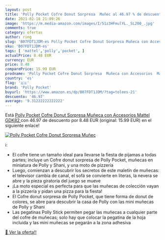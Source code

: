 ```yaml
---
layout: post
title: 'Polly Pocket Cofre Donut Sorpresa  Muñec al 46.97 % de descuento'
date: 2021-02-18 21:09:26
image: 'https://m.media-amazon.com/images/I/51z3HFmulYL._SL200_.jpg'
comments: true
category: ofertas
author: ring
slug: 'B07FDT1JDM-es Polly Pocket Cofre Donut Sorpresa Muñeca con Accesorios...'
sku: 'B07FDT1JDM-es'
tags: [ 'mattel','polly','pocket', ]
actualPrice: 8.48 EUR
currency: EUR
price: 8.48
comparePrice: 15.99 EUR
prodname: 'Polly Pocket Cofre Donut Sorpresa  Muñeca con Accesorios  Mattel GDK82 '
country: 'es'
flag: '🇪🇸'
brand: 'Polly Pocket'
buyurl: 'https://www.amazon.es/dp/B07FDT1JDM/?tag=tolees-21'
descuento: '46.97'
average: '9.31222222222222'
---
```


Está [Polly Pocket Cofre Donut Sorpresa  Muñeca con Accesorios  Mattel GDK82 ](https://www.amazon.es/dp/B07FDT1JDM/?tag=tolees-21) con 46.97 de descuento por 8.48 EUR (original: 15.99 EUR) en el siguiente enlace!

[![Polly Pocket Cofre Donut Sorpresa  Muñec](https://m.media-amazon.com/images/I/51z3HFmulYL._SL200_.jpg)](https://www.amazon.es/dp/B07FDT1JDM/?tag=tolees-21)

ℹ️:

- ​El cofre tiene un tamaño ideal para llevarse la fiesta de pijamas a todas partes; incluye un Cofre donut sorpresa de Polly Pocket, muñecas en miniatura de Polly y Shani, y una moto de pizzería
- Luego, comienzan a descubrir los secretos de este maletín de muñecas: el televisor cambia de canal, el sofá se convierte en literas, la nevera se abre y la pieza giratoria del juego se mueve
- ¡La moto especial es perfecta para que las muñecas de colección vayan a la pizzería y pidan una pizza para la fiesta!
- El Cofre donut sorpresa de Polly Pocket, que tiene forma de donut de colores, se abre para descubrir la casa de Polly con las mini muñecas de Polly y Shani
- Las pegatinas Polly Stick permiten pegar las muñecas a cualquier parte del cofre de muñecas; solo hay que colocar la pegatina de la hoja incluida y las mini muñecas se pegarán a la zona adhesiva

[🛒 Ver la oferta!!](https://www.amazon.es/dp/B07FDT1JDM/?tag=tolees-21)
